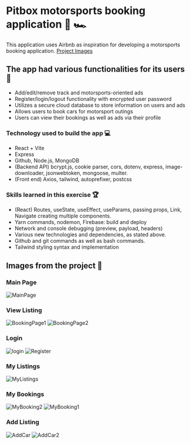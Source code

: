 # Pitbox motorsports booking application :scroll: :racing_car:

This application uses Airbnb as inspiration for developing a motorsports booking application.
[Project Images](#images-from-the-project-camera_flash)

## The app had various functionalities for its users 📣

- Add/edit/remove track and motorsports-oriented ads
- Register/login/logout functionality with encrypted user password
- Utilizes a secure cloud database to store information on users and ads
- Allows users to book cars for motorsport outings
- Users can view their bookings as well as ads via their profile

### Technology used to build the app :computer:

- React + Vite
- Express
- Github, Node.js, MongoDB
- (Backend API) bcrypt.js, cookie parser, cors, dotenv, express, image-downloader, jsonwebtoken, mongoose, multer.
- (Front end) Axios, tailwind, autoprefixer, postcss

### Skills learned in this exercise :trophy:

- (React) Routes, useState, useEffect, useParams, passing props, Link, Navigate creating multiple components.
- Yarn commands, nodemon, Firebase: build and deploy
- Network and console debugging (preview, payload, headers)
- Various new technologies and dependencies, as stated above.
- Github and git commands as well as bash commands.
- Tailwind styling syntax and implementation


## Images from the project :camera_flash:

### Main Page
![MainPage](https://github.com/MilesPurvis/Pitbox-webapp/assets/87283172/585ddf4d-88cc-416b-8f07-84cd668ade22)

### View Listing
![BookingPage1](https://github.com/MilesPurvis/Pitbox-webapp/assets/87283172/bf1d097b-dddc-4509-8aa3-bed10923a53f)
![BookingPage2](https://github.com/MilesPurvis/Pitbox-webapp/assets/87283172/2323ce36-6ad5-46d8-bc5a-9f61ef62268b)

### Login 
![login](https://github.com/MilesPurvis/Pitbox-webapp/assets/87283172/6fe1af7e-ceca-4dcc-adfb-0d867b9a33bd)
![Register](https://github.com/MilesPurvis/Pitbox-webapp/assets/87283172/384966e9-93e8-4d74-8683-53c19191ed52)

### My Listings
![MyListings](https://github.com/MilesPurvis/Pitbox-webapp/assets/87283172/67f985d3-c904-4da6-bc01-b334807e893a)

### My Bookings
![MyBooking2](https://github.com/MilesPurvis/Pitbox-webapp/assets/87283172/d2186e7a-8db9-4003-a320-8cbda270fdb2)
![MyBooking1](https://github.com/MilesPurvis/Pitbox-webapp/assets/87283172/04c06dcf-92bb-486e-a202-09ca265e799b)


### Add Listing
![AddCar](https://github.com/MilesPurvis/Pitbox-webapp/assets/87283172/7ad4fbb8-de47-4591-943c-9af56960ceee)
![AddCar2](https://github.com/MilesPurvis/Pitbox-webapp/assets/87283172/89992b7b-6226-475f-a68c-545228f556a8)






